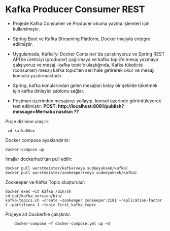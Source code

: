 # Kafka Producer Consumer REST
    

 -   Projede Kafka Consumer ve Producer okuma yazma işlemleri için kullanılmıştır.
 - Spring Boot ve Kafka Streaming Platform,  Docker imajıyla entegre
   edilmiştir.
   
 -  Uygulamada, Kafka'yı Docker Container'da çalıştırıyoruz ve Spring REST API ile üreticiyi (producer) çağırmaya ve kafka topic’e mesaj yazmaya çalışıyoruz ve mesaj  -kafka topic’e ulaştığında, Kafka tüketicisi (consumer) mesajı kafka topic’ten seri hale getirerek okur ve mesajı konsola yazdırmaktadır.
 - Spring, kafka konularından gelen mesajları kolay bir şekilde tüketmek için kafka dinleyici şablonu sağlar.

 - Postman üzerinden mesajınızı yollayıp, konsol üzerinde görüntüleyerek test edilmiştir:
  **POST: http://localhost:8081/publish?message=Merhaba nasılsın ??**



Proje dizinine ulaşılır:   

     cd kafkaOdev

Docker compose ayaklandırılır:

    docker-compose up 
İmajlar dockerhub'tan pull edilir:

    docker pull wurstmeister/kafka(veya sudeeyuksek/kafka)
    docker pull wurstmeister/zookeeper(veya sudeeyuksek/kafka)

Zookeeper ve Kafka Topic oluşturulur:
       

    docker exec –it kafka /bin/sh
    cd opt/kafka_version/bin/
    kafka-topics.sh –create –zookeeper zookeeper:2181 –replication-factor 1 –partitions 1 –topic first_kafka_topic

 Projeye ait Dockerfile çalıştırılır.
        
        docker-compose –f docker-compose.yml up –d
